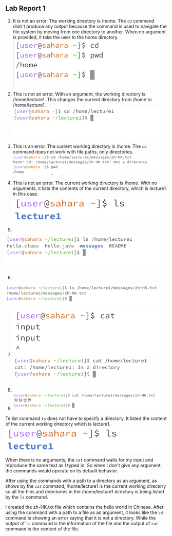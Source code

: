 ## Lab Report 1
1. It is not an error. The working directory is /home. The `cd` command didn't produce any output because the command is used to navigate the file system by moving from one directory to another. When no argument is provided, it take the user to the home directory.
![Image](lab1-1.png)

2. This is not an error. With an argument, the working directory is /home/lecture1. This changes the current directory from /home to /home/lecture1.
![Image](lab1-4.png)

3. This is an error. The current working directory is /home. The `cd` command does not work with file paths, only directories.
![Image](lab1-7.png)

4. This is not an error. The current working directory is /home. With no arguments, it lists the contents of the current directory, which is lecture1 in this case.
![Image](lab1-2.png)

5.
![Image](lab1-5.png)

6. 
![Image](lab1-8.png)

7. ![Image](lab1-3.png)
8. ![Image](lab1-6.png)
9. ![Image](lab1-9.png)


Te list command `ls` does not have to specify a directory. It listed the content of the current working directory which is lecture1. 
![Image](lab1-2.png)

When there is no arguments, the `cat` command waits for my input and reproduce the same text as I typed in. So when I don't give any argument, the commands would operate on its default behavior.




After using the commands with a path to a directory as an argument, as shows by the `cat` command, /home/lecture1 is the current working directory so all the files and directories in the /home/lecture1 directory is being listed by the `ls` command.



I created the zh-HK.txt file which contains the hello world in Chinese. After using the command with a path to a file as an argument, it looks like the `cd` command is showing an error saying that it is not a directory. While the output of `ls` command is the information of the file and the output of `cat` command is the content of the file.   
